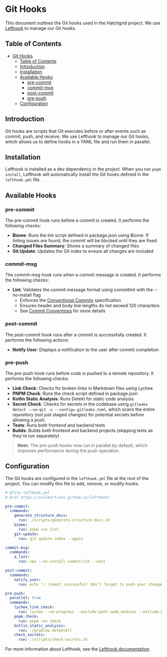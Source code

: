 # Git Hooks

This document outlines the Git hooks used in the Hatchgrid project. We use [Lefthook](https://github.com/evilmartians/lefthook) to manage our Git hooks.

## Table of Contents

- [Git Hooks](#git-hooks)
  - [Table of Contents](#table-of-contents)
  - [Introduction](#introduction)
  - [Installation](#installation)
  - [Available Hooks](#available-hooks)
    - [pre-commit](#pre-commit)
    - [commit-msg](#commit-msg)
    - [post-commit](#post-commit)
    - [pre-push](#pre-push)
  - [Configuration](#configuration)

## Introduction

Git hooks are scripts that Git executes before or after events such as commit, push, and receive. We use Lefthook to manage our Git hooks, which allows us to define hooks in a YAML file and run them in parallel.

## Installation

Lefthook is installed as a dev dependency in the project. When you run `pnpm install`, Lefthook will automatically install the Git hooks defined in the `lefthook.yml` file.

## Available Hooks

### pre-commit

The pre-commit hook runs before a commit is created. It performs the following checks:

- **Biome**: Runs the lint script defined in package.json using Biome. If linting issues are found, the commit will be blocked until they are fixed.
- **Changed Files Summary**: Shows a summary of changed files
- **Git Update**: Updates the Git index to ensure all changes are included

### commit-msg

The commit-msg hook runs when a commit message is created. It performs the following checks:

- **Lint**: Validates the commit message format using commitlint with the --no-install flag
  - Enforces the [Conventional Commits](https://www.conventionalcommits.org/) specification
  - Ensures header and body line lengths do not exceed 120 characters
  - See [Commit Conventions](../conventions/commit-conventions.md) for more details

### post-commit

The post-commit hook runs after a commit is successfully created. It performs the following actions:

- **Notify User**: Displays a notification to the user after commit completion

### pre-push

The pre-push hook runs before code is pushed to a remote repository. It performs the following checks:

- **Link Check**: Checks for broken links in Markdown files using Lychee
- **PNPM Check**: Runs the check script defined in package.json
- **Kotlin Static Analysis**: Runs Detekt for static code analysis
- **Secret Check**: Checks for secrets in the codebase using `gitleaks detect --no-git -v --config=.gitleaks.toml`, which scans the entire repository (not just staged changes) for potential secrets before allowing a push.
- **Tests**: Runs both frontend and backend tests
- **Builds**: Builds both frontend and backend projects (skipping tests as they're run separately)

> **Note:** The pre-push hooks now run in parallel by default, which improves performance during the push operation.

## Configuration

The Git hooks are configured in the `lefthook.yml` file at the root of the project. You can modify this file to add, remove, or modify hooks.

```yaml
# @file lefthook.yml
# @ref https://evilmartians.github.io/lefthook/

pre-commit:
  commands:
    generate_structure_docs:
      run: ./scripts/generate-structure-docs.sh
    biome:
      run: pnpm run lint
    git-update:
      run: git update-index --again

commit-msg:
  commands:
    a_lint:
      run: npx --no-install commitlint --edit

post-commit:
  commands:
    notify_user:
      run: echo "✅ Commit successful! Don't forget to push your changes."

pre-push:
  parallel: true
  commands:
    lychee_link_check:
      run: lychee --no-progress --exclude-path node_modules --exclude-path public/admin ./**/*.md
    pnpm_check:
      run: pnpm run check
    kotlin_static_analysis:
      run: ./gradlew detektAll
    check_secrets:
      run: ./scripts/check-secrets.sh

```

For more information about Lefthook, see the [Lefthook documentation](https://github.com/evilmartians/lefthook).
